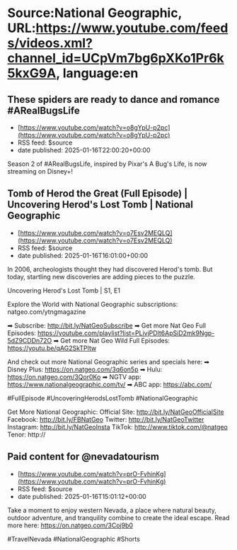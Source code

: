 # Source:National Geographic, URL:https://www.youtube.com/feeds/videos.xml?channel_id=UCpVm7bg6pXKo1Pr6k5kxG9A, language:en

## These spiders are ready to dance and romance #ARealBugsLife
 - [https://www.youtube.com/watch?v=o8gYpU-p2pc](https://www.youtube.com/watch?v=o8gYpU-p2pc)
 - RSS feed: $source
 - date published: 2025-01-16T22:00:20+00:00

Season 2 of #ARealBugsLife, inspired by Pixar's A Bug's Life, is now streaming on Disney+!

## Tomb of Herod the Great (Full Episode) | Uncovering Herod's Lost Tomb | National Geographic
 - [https://www.youtube.com/watch?v=o7Esv2MEQLQ](https://www.youtube.com/watch?v=o7Esv2MEQLQ)
 - RSS feed: $source
 - date published: 2025-01-16T16:01:00+00:00

In 2006, archeologists thought they had discovered Herod's tomb. But today, startling new discoveries are adding pieces to the puzzle.

Uncovering Herod's Lost Tomb | S1, E1

Explore the World with National Geographic subscriptions: natgeo.com/ytngmagazine

➡ Subscribe: http://bit.ly/NatGeoSubscribe
➡ Get more Nat Geo Full Episodes: https://youtube.com/playlist?list=PLivjPDlt6ApSiD2mk9Ngp-5dZ9CDDn72O
➡ Get more Nat Geo Wild Full Episodes: https://youtu.be/qAG2SkTPltw

And check out more National Geographic series and specials here:
➡ Disney Plus: https://on.natgeo.com/3q6on5p
➡ Hulu: https://on.natgeo.com/3Qor0Ko
➡ NGTV app: https://www.nationalgeographic.com/tv/
➡ ABC app: https://abc.com/

#FullEpisode #UncoveringHerodsLostTomb #NationalGeographic

Get More National Geographic:
Official Site: http://bit.ly/NatGeoOfficialSite
Facebook: http://bit.ly/FBNatGeo
Twitter: http://bit.ly/NatGeoTwitter
Instagram: http://bit.ly/NatGeoInsta
TikTok: http://www.tiktok.com/@natgeo
Tenor: http://

## Paid content for @nevadatourism
 - [https://www.youtube.com/watch?v=prO-FvhinKg](https://www.youtube.com/watch?v=prO-FvhinKg)
 - RSS feed: $source
 - date published: 2025-01-16T15:01:12+00:00

Take a moment to enjoy western Nevada, a place where natural beauty, outdoor adventure, and tranquility combine to create the ideal escape. Read more here: https://on.natgeo.com/3Coj9b0 

#TravelNevada #NationalGeographic #Shorts

